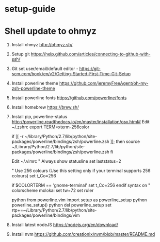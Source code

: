 # setup-guide


Shell update to ohmyz
=====================
1. Install ohmyz http://ohmyz.sh/
1. Setup git https://help.github.com/articles/connecting-to-github-with-ssh/
1. Git set user/email/default editor - https://git-scm.com/book/en/v2/Getting-Started-First-Time-Git-Setup
1. Install powerline theme https://github.com/jeremyFreeAgent/oh-my-zsh-powerline-theme
1. Install powerline fonts https://github.com/powerline/fonts

1. Install homebrew https://brew.sh/
1. Install pip, powerline-status http://powerline.readthedocs.io/en/master/installation/osx.html#
    Edit ~/.zshrc
    export TERM=xterm-256color

    if [[ -r ~/library/Python/2.7/lib/python/site-packages/powerline/bindings/zsh/powerline.zsh ]]; then
            source ~/Library/Python/2.7/lib/python/site-packages/powerline/bindings/zsh/powerline.zsh
    fi

    Edit ~/.vimrc
    " Always show statusline
    set laststatus=2

    " Use 256 colours (Use this setting only if your terminal supports 256 colours)
    set t_Co=256

    if $COLORTERM == 'gnome-terminal'
    set t_Co=256
    endif
    syntax on
    " colorscheme molokai
    set tw=72
    set ruler

    python from powerline.vim import setup as powerline_setup
    python powerline_setup()
    python del powerline_setup
    set rtp+=~/Library/Python/2.7/lib/python/site-packages/powerline/bindings/vim

1. Install latest nodeJS https://nodejs.org/en/download/
1. Install nvm https://github.com/creationix/nvm/blob/master/README.md
